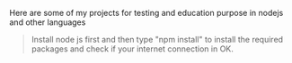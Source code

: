 Here are some of my projects for testing and education purpose in nodejs and other languages

> Install node js first and then type "npm install" to install the required packages and check if your internet connection in OK.